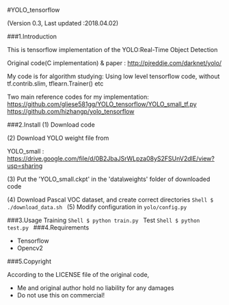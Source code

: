#YOLO_tensorflow

(Version 0.3, Last updated :2018.04.02)

###1.Introduction

This is tensorflow implementation of the YOLO:Real-Time Object Detection

Original code(C implementation) & paper : http://pjreddie.com/darknet/yolo/

My code is for algorithm studying:
Using low level tensorflow code, without tf.contrib.slim, tflearn.Trainer() etc

Two main reference codes for my implementation:  
https://github.com/gliese581gg/YOLO_tensorflow/YOLO_small_tf.py  
https://github.com/hizhangp/yolo_tensorflow


###2.Install 
(1) Download code

(2) Download YOLO weight file from

YOLO_small : https://drive.google.com/file/d/0B2JbaJSrWLpza08yS2FSUnV2dlE/view?usp=sharing

(3) Put the 'YOLO_small.ckpt' in the 'data\weights' folder of downloaded code

(4) Download Pascal VOC dataset, and create correct directories
	```Shell
	$ ./download_data.sh
	```
(5) Modify configuration in `yolo/config.py`

###3.Usage
  Training
	```Shell
	$ python train.py
	```
  Test
	```Shell
	$ python test.py
	```
###4.Requirements

- Tensorflow
- Opencv2

###5.Copyright

According to the LICENSE file of the original code, 
- Me and original author hold no liability for any damages
- Do not use this on commercial!






